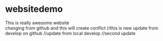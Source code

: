 # websitedemo

This is really awesome website
<br>
changing from github and this will create conflict
//this is new update from develop on github
//update from local develop
//second update

